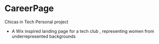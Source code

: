 # CareerPage
Chicas in Tech Personal project 
- A Wix inspired landing page for a tech club , representing women from underrepresented backgrounds 
